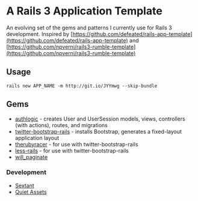 # A Rails 3 Application Template

An evolving set of the gems and patterns I currently use for Rails 3 development.  Inspired by [https://github.com/defeated/rails-app-template](https://github.com/defeated/rails-app-template) and [https://github.com/npverni/rails3-rumble-template](https://github.com/npverni/rails3-rumble-template)

## Usage

```
rails new APP_NAME -m http://git.io/JYYmwg --skip-bundle
```

## Gems

  * [authlogic](https://github.com/binarylogic/authlogic) - creates User and UserSession models, views, controllers (with actions), routes, and migrations
  * [twitter-bootstrap-rails](https://github.com/seyhunak/twitter-bootstrap-rails) - installs Bootstrap, generates a fixed-layout application layout
  * [therubyracer](https://github.com/cowboyd/therubyracer) - for use with twitter-bootstrap-rails
  * [less-rails](https://github.com/metaskills/less-rails) - for use with twitter-bootstrap-rails
  * [will_paginate](https://github.com/mislav/will_paginate)

### Development

  * [Sextant](https://github.com/schneems/sextant/)
  * [Quiet Assets](https://github.com/evrone/quiet_assets/)